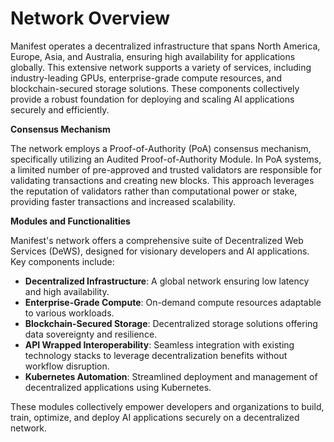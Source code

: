 # Network Overview

​Manifest operates a decentralized infrastructure that spans North America, Europe, Asia, and Australia, ensuring high availability for applications globally. This extensive network supports a variety of services, including industry-leading GPUs, enterprise-grade compute resources, and blockchain-secured storage solutions. These components collectively provide a robust foundation for deploying and scaling AI applications securely and efficiently.

**Consensus Mechanism**

The network employs a Proof-of-Authority (PoA) consensus mechanism, specifically utilizing an Audited Proof-of-Authority Module. In PoA systems, a limited number of pre-approved and trusted validators are responsible for validating transactions and creating new blocks. This approach leverages the reputation of validators rather than computational power or stake, providing faster transactions and increased scalability.

**Modules and Functionalities**

Manifest's network offers a comprehensive suite of Decentralized Web Services (DeWS), designed for visionary developers and AI applications. Key components include:​

* **Decentralized Infrastructure**: A global network ensuring low latency and high availability.​
* **Enterprise-Grade Compute**: On-demand compute resources adaptable to various workloads.​
* **Blockchain-Secured Storage**: Decentralized storage solutions offering data sovereignty and resilience.​
* **API Wrapped Interoperability**: Seamless integration with existing technology stacks to leverage decentralization benefits without workflow disruption.​
* **Kubernetes Automation**: Streamlined deployment and management of decentralized applications using Kubernetes.​

These modules collectively empower developers and organizations to build, train, optimize, and deploy AI applications securely on a decentralized network. ​
